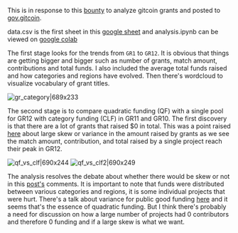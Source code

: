 This is in response to this [bounty](https://gitcoin.co/issue/gitcoinco/skunkworks/252/100027341) to analyze gitcoin grants and posted to [gov.gitcoin](https://gov.gitcoin.co/t/grant-round-analysis/9559).

data.csv is the first sheet in this [google sheet](https://docs.google.com/spreadsheets/d/1OsJ_nmN9mN-i_9h3Yj2mDfjvtsP1qvv3B1zcpER62dk/edit#gid=1223173410) and analysis.ipynb can be viewed on [google colab](https://colab.research.google.com/github/bizzyvinci/Gitcoin-grant-round-analysis/blob/main/analysis.ipynb)

The first stage looks for the trends from `GR1` to `GR12`. It is obvious that things are getting bigger and bigger such as number of grants, match amount, contributions and total funds. I also included the average total funds raised and how categories and regions have evolved. Then there's wordcloud to visualize vocabulary of grant titles.

![gr_category|689x233](https://aws1.discourse-cdn.com/standard11/uploads/gitcoin1/original/2X/7/7dcfe3dd49b0e65effa43b17d4d6e97594cdbd63.png)


The second stage is to compare quadratic funding (QF) with a single pool for GR12 with category funding (CLF) in GR11 and GR10. The first discovery is that there are a lot of grants that raised $0 in total. This was a point raised [here](https://gov.gitcoin.co/t/proposal-gitcoin-gr12-matching-pool-allocations/9007/2?u=bizzyvinci) about large skew or variance in the amount raised by grants as we see the match amount, contribution, and total raised by  a single project reach their peak in GR12.  

![qf_vs_clf|690x244](https://aws1.discourse-cdn.com/standard11/uploads/gitcoin1/original/2X/1/1ce8bc92f502daa081854855bf0df0065b660350.png)
![qf_vs_clf2|690x249](https://aws1.discourse-cdn.com/standard11/uploads/gitcoin1/original/2X/1/188dce26fff2c81bbe383aec29ca44692b18b97b.png)

The analysis resolves the debate about whether there would be skew or not in this [post's](https://gov.gitcoin.co/t/proposal-gitcoin-gr12-matching-pool-allocations/9007) comments.  It is important to note that funds were distributed between various categories and regions, it is some individual projects that were hurt. There's a talk about variance for public good funding [here](https://vitalik.ca/general/2021/11/16/retro1.html) and it seems that's the essence of quadratic funding. But I think there's probably a need for discussion on how a large number of projects had 0 contributors and therefore 0 funding and if a large skew is what we want.
